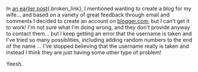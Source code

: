 In [an earlier post](http://dotnetweblogs.com/duncanma/posts/7167.aspx){.broken_link}, I mentioned wanting to create a blog for my wife... and based on a variety of great feedback through email and comments I decided to create an account on [blogger.com](http://www.blogger.com), but I can't get it to work! I'm not sure what I'm doing wrong, and they don't provide anyway to contact them... but I keep getting an error that the username is taken and I've tried so many possiblities, including adding random numbers to the end of the name ... I've stopped believing that the username really is taken and instead I think they are just having some other type of problem! 

Yeesh.